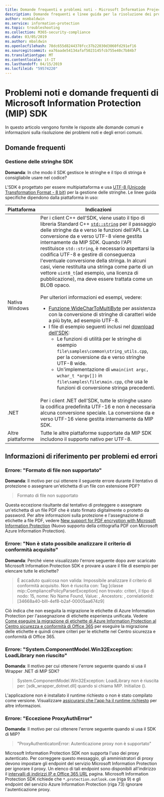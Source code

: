 ```yaml
---
title: Domande frequenti e problemi noti - Microsoft Information Projection SDK.
description: Domande frequenti e linee guida per la risoluzione dei problemi e degli errori di Microsoft Information Protection (MIP) SDK.
author: msmbaldwin
ms.service: information-protection
ms.topic: troubleshooting
ms.collection: M365-security-compliance
ms.date: 03/05/2019
ms.author: mbaldwin
ms.openlocfilehash: 78dc655d8244378fcc37b22030d3060fd291ef16
ms.sourcegitcommit: ea76aade54134afaf5023145fcb755e40c7b84b7
ms.translationtype: MT
ms.contentlocale: it-IT
ms.lasthandoff: 04/15/2019
ms.locfileid: "59574220"
---
```

# <a name="microsoft-information-protection-mip-sdk-faqs-and-issues"></a>Problemi noti e domande frequenti di Microsoft Information Protection (MIP) SDK

In questo articolo vengono fornite le risposte alle domande comuni e informazioni sulla risoluzione dei problemi noti e degli errori comuni.

## <a name="frequently-asked-questions"></a>Domande frequenti 

### <a name="sdk-string-handling"></a>Gestione delle stringhe SDK

**Domanda**: In che modo il SDK gestisce le stringhe e il tipo di stringa è consigliabile usare nel codice?

L'SDK è progettato per essere multipiattaforma e usa [UTF-8 (Unicode Transformation Format - 8 bit)](https://wikipedia.org/wiki/UTF-8) per la gestione delle stringhe. Le linee guida specifiche dipendono dalla piattaforma in uso:

| Piattaforma | Indicazioni |
|-|-|
| Nativa Windows | Per i client C++ dell'SDK, viene usato il tipo di libreria Standard C++ [`std::string`](https://wikipedia.org/wiki/C%2B%2B_string_handling) per il passaggio delle stringhe da e verso le funzioni dell'API. La conversione da e verso UTF-8 viene gestita internamente da MIP SDK. Quando l'API restituisce `std::string`, è necessario aspettarsi la codifica UTF-8 e gestire di conseguenza l'eventuale conversione della stringa. In alcuni casi, viene restituita una stringa come parte di un vettore `uint8_t`(ad esempio, una licenza di pubblicazione), ma deve essere trattata come un BLOB opaco.<br><br>Per ulteriori informazioni ed esempi, vedere:<ul><li>[Funzione WideCharToMultiByte](/windows/desktop/api/stringapiset/nf-stringapiset-widechartomultibyte) per assistenza con la conversione di stringhe di caratteri wide a più byte, ad esempio UTF-8.<li>I file di esempio seguenti inclusi nel [download dell'SDK](setup-configure-mip.md#configure-your-client-workstation):<ul><li>Le funzioni di utilità per le stringhe di esempio `file\samples\common\string_utils.cpp`, per la conversione da e verso stringhe UTF-8 wide.<li>Un'implementazione di `wmain(int argc, wchar_t *argv[])` in `file\samples\file\main.cpp`, che usa le funzioni di conversione stringa precedenti.</li></ul></ul>|
| .NET | Per i client .NET dell'SDK, tutte le stringhe usano la codifica predefinita UTF-16 e non è necessaria alcuna conversione speciale. La conversione da e verso UTF-16 viene gestita internamente da MIP SDK. |
| Altre piattaforme | Tutte le altre piattaforme supportate da MIP SDK includono il supporto nativo per UTF-8. |

## <a name="issues-and-errors-reference"></a>Informazioni di riferimento per problemi ed errori

### <a name="error-file-format-not-supported"></a>Errore: "Formato di file non supportato"  

**Domanda**: Il motivo per cui ottenere il seguente errore durante il tentativo di protezione o assegnare un'etichetta di un file con estensione PDF?

> Formato di file non supportato

Questa eccezione risultante dal tentativo di proteggere o assegnare un'etichetta di un file PDF che è stato firmato digitalmente o protetto da password. Per altre informazioni sulla protezione e l'assegnazione di etichette a file PDF, vedere [New support for PDF encryption with Microsoft Information Protection](https://techcommunity.microsoft.com/t5/Azure-Information-Protection/New-support-for-PDF-encryption-with-Microsoft-Information/ba-p/262757) (Nuovo supporto della crittografia PDF con Microsoft Azure Information Protection).

### <a name="error-failed-to-parse-the-acquired-compliance-policy"></a>Errore: "Non è stato possibile analizzare il criterio di conformità acquisito"  

**Domanda**: Perché viene visualizzato l'errore seguente dopo aver scaricato Microsoft Information Protection SDK e provare a usare il file di esempio per elencare tutte le etichette?

> È accaduto qualcosa non valida: Impossibile analizzare il criterio di conformità acquisito. Non è riuscita con: Tag [classe mip::CompliancePolicyParserException] non trovato: criteri, il tipo di nodo: 15, nome: No Name Found, Value: , Ancestors: <SyncFile><Content>, correlationId:[34668a40-blll-4ef8-b2af-00005aa674z9]

Ciò indica che non eseguita la migrazione le etichette di Azure Information Protection per l'assegnazione di etichette esperienza unificata. Vedere [Come eseguire la migrazione di etichette di Azure Information Protection al Centro sicurezza e conformità di Office 365](/azure/information-protection/configure-policy-migrate-labels) per eseguire la migrazione delle etichette e quindi creare criteri per le etichette nel Centro sicurezza e conformità di Office 365. 

### <a name="error-systemcomponentmodelwin32exception-loadlibrary-failed"></a>Errore: "System.ComponentModel.Win32Exception: LoadLibrary non riuscito"

**Domanda**: Il motivo per cui ottenere l'errore seguente quando si usa il Wrapper .NET di MIP SDK?

> System.ComponentModel.Win32Exception: LoadLibrary non è riuscita per: [sdk_wrapper_dotnet.dll] quando si chiama MIP. Initialize ().

L'applicazione non è installato il runtime richiesto o non è stato compilato come versione. Visualizzare [assicurarsi che l'app ha il runtime richiesto](setup-configure-mip.md#ensure-your-app-has-the-required-runtime) per altre informazioni. 

### <a name="error-proxyautherror-exception"></a>Errore: "Eccezione ProxyAuthError"

**Domanda**: Il motivo per cui ottenere l'errore seguente quando si usa il SDK di MIP?

> "ProxyAuthenticatonError: Autenticazione proxy non è supportato"

Microsoft Information Protection SDK non supporta l'uso dei proxy autenticato. Per correggere questo messaggio, gli amministratori di proxy devono impostare gli endpoint del servizio Microsoft Information Protection per ignorare il proxy. Un elenco di tali endpoint sono disponibili all'indirizzo il [intervalli di indirizzi IP e Office 365 URL](https://docs.microsoft.com/office365/enterprise/urls-and-ip-address-ranges) pagina. Microsoft Information Protection SDK richiede che `*.protection.outlook.com` (riga 9) e gli endpoint del servizio Azure Information Protection (riga 73) ignorare l'autenticazione proxy.
